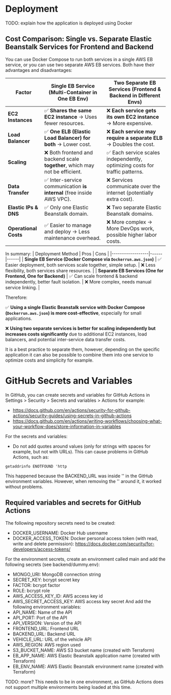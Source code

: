 # Deployment

TODO: explain how the application is deployed using Docker

## Cost Comparison: Single vs. Separate Elastic Beanstalk Services for Frontend and Backend
You can use Docker Compose to run both services in a single AWS EB service, or you can use two separate AWS EB services. Both have their advantages and disadvantages:

| Factor | **Single EB Service (Multi-Container in One EB Env)** | **Two Separate EB Services (Frontend & Backend in Different Envs)** |
|--------|--------------------------------------------------|------------------------------------------------------|
| **EC2 Instances** | ✅ **Shares the same EC2 instance** → Uses fewer resources. | ❌ **Each service gets its own EC2 instance** → More expensive. |
| **Load Balancer** | ✅ **One ELB (Elastic Load Balancer) for both** → Lower cost. | ❌ **Each service may require a separate ELB** → Doubles the cost. |
| **Scaling** | ❌ Both frontend and backend scale **together**, which may not be efficient. | ✅ Each service scales independently, optimizing costs for traffic patterns. |
| **Data Transfer** | ✅ Inter-service communication **is internal** (free inside AWS VPC). | ❌ Services communicate over the internet (potentially extra cost). |
| **Elastic IPs & DNS** | ✅ Only one Elastic Beanstalk domain. | ❌ Two separate Elastic Beanstalk domains. |
| **Operational Costs** | ✅ Easier to manage and deploy → Less maintenance overhead. | ❌ More complex → More DevOps work, possible higher labor costs. |

In summary:
| Deployment Method | Pros | Cons |
|------------------|------|------|
| **Single EB Service (Docker Compose via `Dockerrun.aws.json`)** | ✅ Easier deployment, both services scale together, simple setup. | ❌ Less flexibility, both services share resources. |
| **Separate EB Services (One for Frontend, One for Backend)** | ✅ Can scale frontend & backend independently, better fault isolation. | ❌ More complex, needs manual service linking. |

Therefore: 

✅ **Using a single Elastic Beanstalk service with Docker Compose (`Dockerrun.aws.json`) is more cost-effective**, especially for small applications.

❌ **Using two separate services is better for scaling independently but increases costs significantly** due to additional EC2 instances, load balancers, and potential inter-service data transfer costs.

It is a best practice to separate them, however, depending on the specific application it can also be possible to combine them into one service to optimize costs and simplicity for example.


# GitHub Secrets and Variables


In GitHub, you can create secrets and variables for GitHub Actions in Settings > Security > Secrets and variables > Actions for example:
- https://docs.github.com/en/actions/security-for-github-actions/security-guides/using-secrets-in-github-actions
- https://docs.github.com/en/actions/writing-workflows/choosing-what-your-workflow-does/store-information-in-variables 

For the secrets and variables:
- Do not add quotes around values (only for strings with spaces for example, but not with URLs). This can cause problems in GitHub Actions, such as:
```
getaddrinfo ENOTFOUND 'http
```
This happened because the BACKEND_URL was inside '' in the GitHub environment variables. However, when removing the '' around it, it worked without problems.


## Required variables and secrets for GitHub Actions
The following repository secrets need to be created:
- DOCKER_USERNAME: Docker Hub username
- DOCKER_ACCESS_TOKEN: Docker personal access token (with read, write and delete permission): https://docs.docker.com/security/for-developers/access-tokens/

For the environment secrets, create an environment called main and add the following secrets (see backend/dummy.env):
- MONGO_URI: MongoDB connection string
- SECRET_KEY: bcrypt secret key
- FACTOR: bcrypt factor
- ROLE: bcrypt role
- AWS_ACCESS_KEY_ID: AWS access key id
- AWS_SECRET_ACCESS_KEY: AWS access key secret
And add the following environment variables:
- API_NAME: Name of the API
- API_PORT: Port of the API
- API_VERSION: Version of the API
- FRONTEND_URL: Frontend URL
- BACKEND_URL: Backend URL
- VEHICLE_URL: URL of the vehicle API
- AWS_REGION: AWS region used
- S3_BUCKET_NAME: AWS S3 bucket name (created with Terraform)
- EB_APP_NAME: AWS Elastic Beanstalk application name (created with Terraform)
- EB_ENV_NAME: AWS Elastic Beanstalk environment name (created with Terraform)

TODO: more?
This needs to be in one environment, as GitHub Actions does not support multiple environments being loaded at this time.